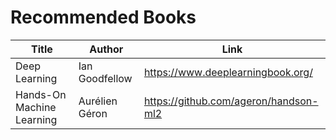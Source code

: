 # Recommended Books

| Title | Author | Link |
|---|---|---|
| Deep Learning | Ian Goodfellow | https://www.deeplearningbook.org/ |
| Hands-On Machine Learning | Aurélien Géron | https://github.com/ageron/handson-ml2 |
